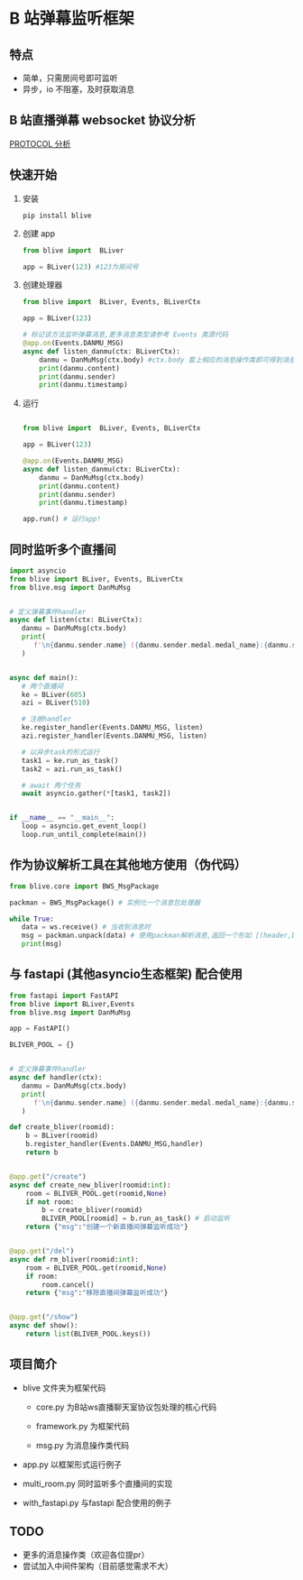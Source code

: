 # B 站弹幕监听框架

## 特点

- 简单，只需房间号即可监听
- 异步，io 不阻塞，及时获取消息

## B 站直播弹幕 websocket 协议分析

[PROTOCOL 分析](./PROTOCOL.md)

## 快速开始

1. 安装

   `pip install blive`

2. 创建 app

   ```python
   from blive import  BLiver

   app = BLiver(123) #123为房间号
   ```

3. 创建处理器

   ```python
   from blive import  BLiver, Events, BLiverCtx

   app = BLiver(123)

   # 标记该方法监听弹幕消息,更多消息类型请参考 Events 类源代码
   @app.on(Events.DANMU_MSG)
   async def listen_danmu(ctx: BLiverCtx):
       danmu = DanMuMsg(ctx.body) #ctx.body 套上相应的消息操作类即可得到消息的基本内容,也可直接操作 ctx.body
       print(danmu.content)
       print(danmu.sender)
       print(danmu.timestamp)
   ```

4. 运行

   ```python

   from blive import  BLiver, Events, BLiverCtx

   app = BLiver(123)

   @app.on(Events.DANMU_MSG)
   async def listen_danmu(ctx: BLiverCtx):
       danmu = DanMuMsg(ctx.body)
       print(danmu.content)
       print(danmu.sender)
       print(danmu.timestamp)

   app.run() # 运行app!

   ```

## 同时监听多个直播间

```python
import asyncio
from blive import BLiver, Events, BLiverCtx
from blive.msg import DanMuMsg


# 定义弹幕事件handler
async def listen(ctx: BLiverCtx):
   danmu = DanMuMsg(ctx.body)
   print(
      f'\n{danmu.sender.name} ({danmu.sender.medal.medal_name}:{danmu.sender.medal.medal_level}): "{danmu.content}"\n'
   )


async def main():
   # 两个直播间
   ke = BLiver(605)
   azi = BLiver(510)

   # 注册handler
   ke.register_handler(Events.DANMU_MSG, listen)
   azi.register_handler(Events.DANMU_MSG, listen)

   # 以异步task的形式运行
   task1 = ke.run_as_task()
   task2 = azi.run_as_task()

   # await 两个任务
   await asyncio.gather(*[task1, task2])


if __name__ == "__main__":
   loop = asyncio.get_event_loop()
   loop.run_until_complete(main()) 
```

## 作为协议解析工具在其他地方使用（伪代码）

```python
from blive.core import BWS_MsgPackage

packman = BWS_MsgPackage() # 实例化一个消息包处理器

while True:
   data = ws.receive() # 当收到消息时
   msg = packman.unpack(data) # 使用packman解析消息,返回一个形如 [(header,body), (header,body), ... ] 数组
   print(msg)
```

## 与 fastapi (其他asyncio生态框架) 配合使用

```python
from fastapi import FastAPI
from blive import BLiver,Events
from blive.msg import DanMuMsg

app = FastAPI()

BLIVER_POOL = {}


# 定义弹幕事件handler
async def handler(ctx):
   danmu = DanMuMsg(ctx.body)
   print(
      f'\n{danmu.sender.name} ({danmu.sender.medal.medal_name}:{danmu.sender.medal.medal_level}): "{danmu.content}"\n'
   )

def create_bliver(roomid):
    b = BLiver(roomid)
    b.register_handler(Events.DANMU_MSG,handler)
    return b


@app.get("/create")
async def create_new_bliver(roomid:int):
    room = BLIVER_POOL.get(roomid,None)
    if not room:
        b = create_bliver(roomid)
        BLIVER_POOL[roomid] = b.run_as_task() # 启动监听
    return {"msg":"创建一个新直播间弹幕监听成功"}


@app.get("/del")
async def rm_bliver(roomid:int):
    room = BLIVER_POOL.get(roomid,None)
    if room:
        room.cancel()
    return {"msg":"移除直播间弹幕监听成功"}


@app.get("/show")
async def show():
    return list(BLIVER_POOL.keys())
```

## 项目简介

- blive 文件夹为框架代码

  - core.py 为B站ws直播聊天室协议包处理的核心代码

  - framework.py 为框架代码

  - msg.py 为消息操作类代码

- app.py
   以框架形式运行例子
- multi_room.py
   同时监听多个直播间的实现
- with_fastapi.py
   与fastapi 配合使用的例子

## TODO

- 更多的消息操作类（欢迎各位提pr）
- 尝试加入中间件架构（目前感觉需求不大）
